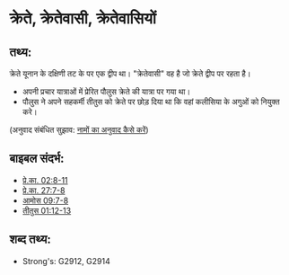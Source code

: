 # क्रेते, क्रेतेवासी, क्रेतेवासियों #

## तथ्य: ##

क्रेते यूनान के दक्षिणी तट के पर एक द्वीप था। "क्रेतेवासी" वह है जो क्रेते द्वीप पर रहता है।

* अपनी प्रचार यात्राओं में प्रेरित पौलुस क्रेते की यात्रा पर गया था।
* पौलुस ने अपने सहकर्मी तीतुस को क्रेते पर छोड़ दिया था कि वहां कलीसिया के अगुओं को नियुक्त करे।

(अनुवाद संबंधित सुझाव: [नामों का अनुवाद कैसे करें](rc://en/ta/man/translate/translate-names))

## बाइबल संदर्भ: ##

* [प्रे.का. 02:8-11](rc://en/tn/help/act/02/08)
* [प्रे.का. 27:7-8](rc://en/tn/help/act/27/07)
* [आमोस 09:7-8](rc://en/tn/help/amo/09/07)
* [तीतुस 01:12-13](rc://en/tn/help/tit/01/12)

## शब्द तथ्य: ##

* Strong's: G2912, G2914
